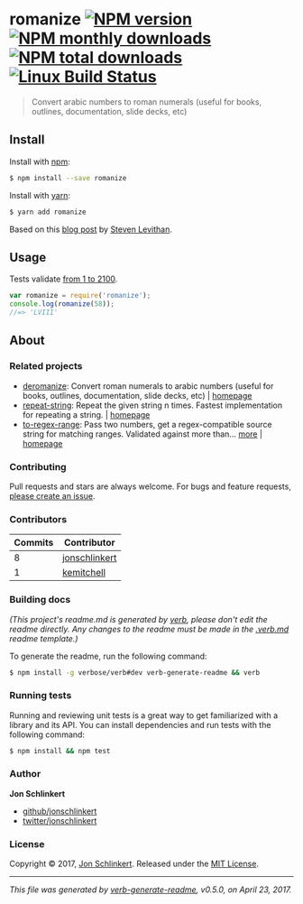# romanize [![NPM version](https://img.shields.io/npm/v/romanize.svg?style=flat)](https://www.npmjs.com/package/romanize) [![NPM monthly downloads](https://img.shields.io/npm/dm/romanize.svg?style=flat)](https://npmjs.org/package/romanize)  [![NPM total downloads](https://img.shields.io/npm/dt/romanize.svg?style=flat)](https://npmjs.org/package/romanize) [![Linux Build Status](https://img.shields.io/travis/jonschlinkert/romanize.svg?style=flat&label=Travis)](https://travis-ci.org/jonschlinkert/romanize)

> Convert arabic numbers to roman numerals (useful for books, outlines, documentation, slide decks, etc)

## Install

Install with [npm](https://www.npmjs.com/):

```sh
$ npm install --save romanize
```

Install with [yarn](https://yarnpkg.com):

```sh
$ yarn add romanize
```

Based on this [blog post](http://blog.stevenlevithan.com/archives/javascript-roman-numeral-converter) by [Steven Levithan](https://github.com/slevithan).

## Usage

Tests validate [from 1 to 2100](./test.js).

```js
var romanize = require('romanize');
console.log(romanize(58));
//=> 'LVIII'
```

## About

### Related projects

* [deromanize](https://www.npmjs.com/package/deromanize): Convert roman numerals to arabic numbers (useful for books, outlines, documentation, slide decks, etc) | [homepage](https://github.com/jonschlinkert/deromanize "Convert roman numerals to arabic numbers (useful for books, outlines, documentation, slide decks, etc)")
* [repeat-string](https://www.npmjs.com/package/repeat-string): Repeat the given string n times. Fastest implementation for repeating a string. | [homepage](https://github.com/jonschlinkert/repeat-string "Repeat the given string n times. Fastest implementation for repeating a string.")
* [to-regex-range](https://www.npmjs.com/package/to-regex-range): Pass two numbers, get a regex-compatible source string for matching ranges. Validated against more than… [more](https://github.com/jonschlinkert/to-regex-range) | [homepage](https://github.com/jonschlinkert/to-regex-range "Pass two numbers, get a regex-compatible source string for matching ranges. Validated against more than 2.87 million test assertions.")

### Contributing

Pull requests and stars are always welcome. For bugs and feature requests, [please create an issue](../../issues/new).

### Contributors

| **Commits** | **Contributor** |  
| --- | --- |  
| 8 | [jonschlinkert](https://github.com/jonschlinkert) |  
| 1 | [kemitchell](https://github.com/kemitchell) |  

### Building docs

_(This project's readme.md is generated by [verb](https://github.com/verbose/verb-generate-readme), please don't edit the readme directly. Any changes to the readme must be made in the [.verb.md](.verb.md) readme template.)_

To generate the readme, run the following command:

```sh
$ npm install -g verbose/verb#dev verb-generate-readme && verb
```

### Running tests

Running and reviewing unit tests is a great way to get familiarized with a library and its API. You can install dependencies and run tests with the following command:

```sh
$ npm install && npm test
```

### Author

**Jon Schlinkert**

* [github/jonschlinkert](https://github.com/jonschlinkert)
* [twitter/jonschlinkert](https://twitter.com/jonschlinkert)

### License

Copyright © 2017, [Jon Schlinkert](https://github.com/jonschlinkert).
Released under the [MIT License](LICENSE).

***

_This file was generated by [verb-generate-readme](https://github.com/verbose/verb-generate-readme), v0.5.0, on April 23, 2017._